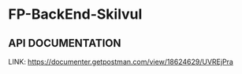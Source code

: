 # FP-BackEnd-Skilvul

## API DOCUMENTATION

LINK: https://documenter.getpostman.com/view/18624629/UVREjPra
